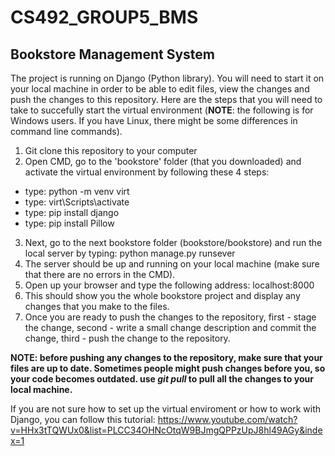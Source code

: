 # CS492_GROUP5_BMS

## Bookstore Management System

The project is running on Django (Python library). You will need to start it on your local machine in order to be able to edit files, view the changes and push the changes to this repository. Here are the steps that you will need to take to succefully start the virtual environment (**NOTE**: the following is for Windows users. If you have Linux, there might be some differences in command line commands).

1. Git clone this repository to your computer
2. Open CMD, go to the 'bookstore' folder (that you downloaded) and activate the virtual environment by following these 4 steps: 
  - type: python -m venv virt
  - type: virt\Scripts\activate
  - type: pip install django
  - type: pip install Pillow
3. Next, go to the next bookstore folder (bookstore/bookstore) and run the local server by typing: python manage.py runsever
5. The server should be up and running on your local machine (make sure that there are no errors in the CMD).
6. Open up your browser and type the following address: localhost:8000
7. This should show you the whole bookstore project and display any changes that you make to the files.
8. Once you are ready to push the changes to the repository, first - stage the change, second - write a small change description and commit the change, third - push the change to the repository.

**NOTE: before pushing any changes to the repository, make sure that your files are up to date. Sometimes people might push changes before you, so your code becomes outdated. use *git pull* to pull all the changes to your local machine.**

If you are not sure how to set up the virtual enviroment or how to work with Django, you can follow this tutorial: https://www.youtube.com/watch?v=HHx3tTQWUx0&list=PLCC34OHNcOtqW9BJmgQPPzUpJ8hl49AGy&index=1

